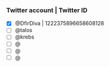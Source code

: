 ### Twitter account | Twitter ID
- [X] @DfirDiva | 1222375896658608128
- [ ] @talos
- [ ] @krebs
- [ ] @
- [ ] @
- [ ] @
